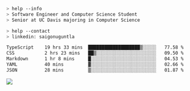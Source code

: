 ```bash
> help --info
> Software Engineer and Computer Science Student
> Senior at UC Davis majoring in Computer Science
```

```bash
> help --contact
> linkedin: saigonuguntla
```

<!--START_SECTION:waka-->

```txt
TypeScript    19 hrs 33 mins  ███████████████████▒░░░░░   77.58 %
CSS           2 hrs 23 mins   ██▒░░░░░░░░░░░░░░░░░░░░░░   09.50 %
Markdown      1 hr 8 mins     █░░░░░░░░░░░░░░░░░░░░░░░░   04.53 %
YAML          40 mins         ▓░░░░░░░░░░░░░░░░░░░░░░░░   02.66 %
JSON          28 mins         ▒░░░░░░░░░░░░░░░░░░░░░░░░   01.87 %
```

<!--END_SECTION:waka-->

![](https://komarev.com/ghpvc/?username=saigonu&color=6A8AFF)
